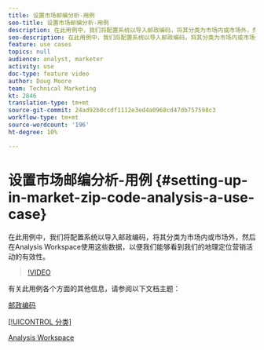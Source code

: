 ```yaml
---
title: 设置市场邮编分析-用例
seo-title: 设置市场邮编分析-用例
description: 在此用例中，我们将配置系统以导入邮政编码，将其分类为市场内或市场外，然后在Analysis Workspace使用这些数据，以便我们能够看到我们的地理定位营销活动的有效性。
seo-description: 在此用例中，我们将配置系统以导入邮政编码，将其分类为市场内或市场外，然后在Analysis Workspace使用这些数据，以便我们能够看到我们的地理定位营销活动的有效性。
feature: use cases
topics: null
audience: analyst, marketer
activity: use
doc-type: feature video
author: Doug Moore
team: Technical Marketing
kt: 2846
translation-type: tm+mt
source-git-commit: 24ad92b0ccdf1112e3ed4a0968cd47db757598c3
workflow-type: tm+mt
source-wordcount: '196'
ht-degree: 10%

---
```



# 设置市场邮编分析-用例 {#setting-up-in-market-zip-code-analysis-a-use-case}

在此用例中，我们将配置系统以导入邮政编码，将其分类为市场内或市场外，然后在Analysis Workspace使用这些数据，以便我们能够看到我们的地理定位营销活动的有效性。

>[!VIDEO](https://video.tv.adobe.com/v/27052/?quality=12)

有关此用例各个方面的其他信息，请参阅以下文档主题：

[邮政编码](https://marketing.adobe.com/resources/help/en_US/reference/reports_zip.html)

[[!UICONTROL 分类]](https://marketing.adobe.com/resources/help/zh_CN/reference/classifications.html)

[Analysis Workspace](https://marketing.adobe.com/resources/help/zh_CN/analytics/analysis-workspace/analysis-workspace-features.html)
